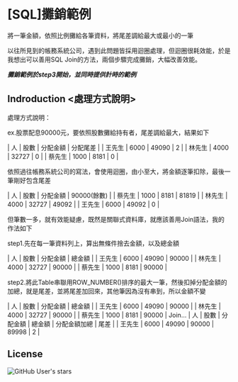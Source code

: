 # [SQL]攤銷範例

將一筆金額，依照比例攤給各筆資料，將尾差調給最大或最小的一筆

以往所見到的帳務系統公司，遇到此問題皆採用迴圈處理，但迴圈很耗效能，於是我想出可以善用SQL Join的方法，兩個步驟完成攤銷，大幅改善效能。

***攤銷範例於step3開始，並同時提供計時的範例***

## Indroduction <處理方式說明>

處理方式說明：

ex.股票配息90000元，要依照股數攤給持有者，尾差調給最大，結果如下

| 人 | 股數 | 分配金額 | 分配尾差 |
| 王先生 | 6000 | 49090 | 2 |
| 林先生 | 4000 | 32727 | 0 |
| 蔡先生 | 1000 | 8181 | 0 |

依照過往帳務系統公司的寫法，會使用迴圈，由小至大，將金額逐筆扣除，最後一筆剛好包含尾差

| 人 | 股數 | 分配金額 | 90000(餘數) |
| 蔡先生 | 1000 | 8181 | 81819 |
| 林先生 | 4000 | 32727 | 49092 |
| 王先生 | 6000 | 49092 | 0 |

但筆數一多，就有效能疑慮，既然是關聯式資料庫，就應該善用Join語法，我的作法如下

step1.先在每一筆資料列上，算出無條件捨去金額，以及總金額

| 人 | 股數 | 分配金額 | 總金額 |
| 王先生 | 6000 | 49090 | 90000 |
| 林先生 | 4000 | 32727 | 90000 |
| 蔡先生 | 1000 | 8181 | 90000 |

step2.將此Table串聯用ROW_NUMBER()排序的最大一筆，然後扣掉分配金額的加總，就是尾差，並將尾差加回來，其他筆因為沒有串到，所以金額不變

| 人 | 股數 | 分配金額 | 總金額 |
| 王先生 | 6000 | 49090 | 90000 |
| 林先生 | 4000 | 32727 | 90000 |
| 蔡先生 | 1000 | 8181 | 90000 |
Join...
| 人 | 股數 | 分配金額 | 總金額 | 分配金額加總 | 尾差 |
| 王先生 | 6000 | 49090 | 90000 | 89998 | 2 |

## License

![GitHub User's stars](https://img.shields.io/badge/Copyright%40-Rick%20Lin-blue?style=?style=plastic&logo=GitHub)